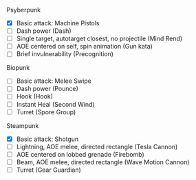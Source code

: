 Psyberpunk

 * [x] Basic attack: Machine Pistols
 * [ ] Dash power (Dash)
 * [ ] Single target, autotarget closest, no projectile (Mind Rend)
 * [ ] AOE centered on self, spin animation (Gun kata)
 * [ ] Brief invulnerability (Precognition)

Biopunk

 * [ ] Basic attack: Melee Swipe
 * [ ] Dash power (Pounce)
 * [ ] Hook (Hook)
 * [ ] Instant Heal (Second Wind)
 * [ ] Turret (Spore Group)

Steampunk

 * [x] Basic attack: Shotgun
 * [ ] Lightning, AOE melee, directed rectangle (Tesla Cannon)
 * [ ] AOE centered on lobbed grenade (Firebomb)
 * [ ] Beam, AOE melee, directed rectangle (Wave Motion Cannon)
 * [ ] Turret (Gear Guardian)